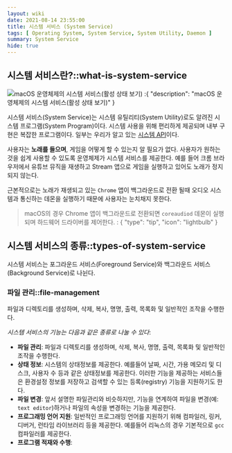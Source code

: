 ```yaml
---
layout: wiki
date: 2021-08-14 23:55:00
title: 시스템 서비스 (System Service)
tags: [ Operating System, System Service, System Utility, Daemon ]
summary: System Service
hide: true
---
```


## 시스템 서비스란?::what-is-system-service

![macOS 운영체제의 시스템 서비스(활성 상태 보기)](/post/computer/macos-activity-monitor.png)
:{ "description": "macOS 운영체제의 시스템 서비스(활성 상태 보기)" }

시스템 서비스(System Service)는 시스템 유틸리티(System Utility)로도 알려진 시스템 프로그램(System Program)이다.
시스템 사용을 위해 편리하게 제공되며 내부 구현은 복잡한 프로그램이다. 일부는 우리가 알고 있는 [시스템 API](/wiki/system-call#api-and-system-call)이다.

사용자는 **노래를 들으며**, 게임을 어떻게 할 수 있는지 알 필요가 없다. 사용자가 원하는 것을 쉽게 사용할 수 있도록 운영체제가 시스템 서비스를 제공한다.
예를 들어 크롬 브라우저에서 유튜브 뮤직을 재생하고 Stream 앱으로 게임을 실행하고 있어도 노래가 정지되지 않는다.

근본적으로는 노래가 재생되고 있는 `Chrome` 앱이 백그라운드로 전환 될때 오디오 시스템과 통신하는 데몬을 실행하기 때문에 사용자는 눈치채지 못한다.

> macOS의 경우 Chrome 앱이 백그라운드로 전환되면 `coreaudiod` 데몬이 실행되며 하드웨어 드라이버를 제어한다.
: { "type": "tip", "icon": "lightbulb" }

## 시스템 서비스의 종류::types-of-system-service

시스템 서비스는 포그라운드 서비스(Foreground Service)와 백그라운드 서비스(Background Service)로 나뉜다.


### 파일 관리::file-management

파일과 디렉토리를 생성하며, 삭제, 복사, 명명, 출력, 목록화 및 일반적인 조작을 수행한다.

*시스템 서비스의 기능는 다음과 같은 종류로 나눌 수 있다*:

* **파일 관리**: 파일과 디렉토리를 생성하며, 삭제, 복사, 명명, 출력, 목록화 및 일반적인 조작을 수행한다.
* **상태 정보**: 시스템의 상태정보를 제공한다. 예를들어 날짜, 시간, 가용 메모리 및 디스크, 사용자 수 등과 같은 상태정보를 제공한다. 이러한 기능을 제공하는 서비스들은 환경설정 정보를 저장하고 검색할 수 있는 등록(registry) 기능을 지원하기도 한다.
* **파일 변경**: 앞서 설명한 파일관리와 비슷하지만, 기능을 연계하여 파일을 변경(예: `text editor`)하거나 파일의 속성을 변경하는 기능을 제공한다.
* **프로그래밍 언어 지원**: 일반적인 프로그래밍 언어를 지원하기 위해 컴파일러, 링커, 디버거, 런타임 라이브러리 등을 제공한다. 예를들어 리눅스의 경우 기본적으로 `gcc` 컴파일러를 제공한다.
* **프로그램 적재와 수행**: 



